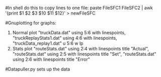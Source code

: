 
#In shell do this to copy lines to one file:
paste FileSFC1 FileSFC2 | awk '{print $1 $2 $3 $10 $11 $12}' > newFileSFC


#Gnuplotting for graphs:
1. Normal
plot "truckData.dat" using 5:6 with linespoints, "truckReplayStats1.dat" using 4:6 with linespoints, "truckData_replay1.dat" u 5:6 w lp
2. Stats
plot "routeStats.dat" using 2:4 with linespoints title "Actual", "routeStats.dat" using 2:5 with linespoints title "Set", "routeStats.dat" using 2:6 with linespoints title "Error"

#Datapuller.py sets up the data

